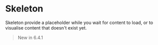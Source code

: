 # Skeleton

Skeleton provide a placeholder while you wait for content to load, or to visualise content that doesn't exist yet.

> New in 6.4.1
